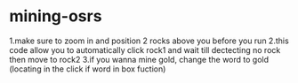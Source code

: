 # mining-osrs
1.make sure to zoom in and position 2 rocks above you before you run
2.this code allow you to automatically click rock1 and wait till dectecting no rock then move to rock2
3.if you wanna mine gold, change the word to gold (locating in the click if word in box fuction)
